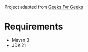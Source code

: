 Project adapted from [Geeks For Geeks](https://www.geeksforgeeks.org/spring-boot-thymeleaf-with-example/)
# Requirements
- Maven 3
- JDK 21
